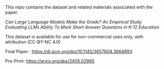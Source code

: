 This repo contains the dataset and related materials associated with the paper: 

*Can Large Language Models Make the Grade? An Empirical Study Evaluating LLMs Ability To Mark Short Answer Questions in K-12 Education*

This dataset is available for use for non-commercial uses only, with attribution (CC-BY-NC 4.0)

Final Paper : https://dl.acm.org/doi/10.1145/3657604.3664693

Pre-Print: https://arxiv.org/abs/2405.02985
